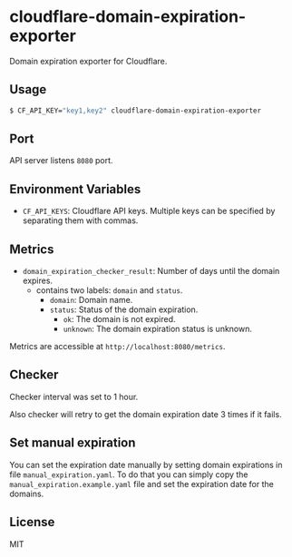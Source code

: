 # cloudflare-domain-expiration-exporter

Domain expiration exporter for Cloudflare.

## Usage

```bash
$ CF_API_KEY="key1,key2" cloudflare-domain-expiration-exporter
```

## Port

API server listens `8080` port.

## Environment Variables

- `CF_API_KEYS`: Cloudflare API keys. Multiple keys can be specified by separating them with commas.

## Metrics

- `domain_expiration_checker_result`: Number of days until the domain expires.
  - contains two labels: `domain` and `status`.
    - `domain`: Domain name.
    - `status`: Status of the domain expiration.
      - `ok`: The domain is not expired.
      - `unknown`: The domain expiration status is unknown.

Metrics are accessible at `http://localhost:8080/metrics`.

## Checker

Checker interval was set to 1 hour.

Also checker will retry to get the domain expiration date 3 times if it fails.

## Set manual expiration

You can set the expiration date manually by setting domain expirations in file `manual_expiration.yaml`.
To do that you can simply copy the `manual_expiration.example.yaml` file and set the expiration date for the domains.

## License

MIT